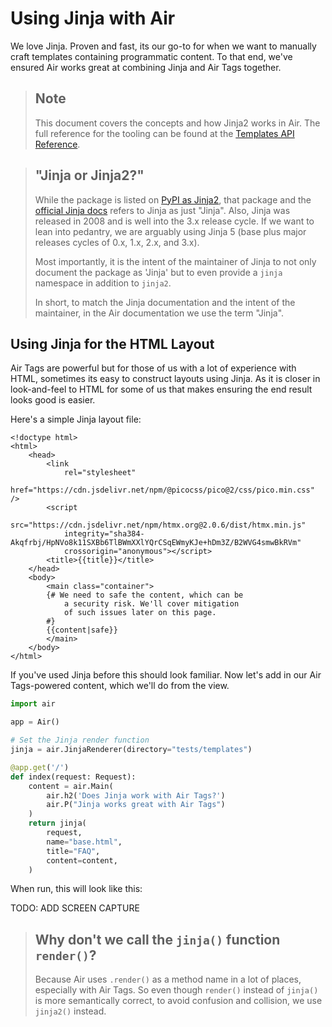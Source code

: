 # Using Jinja with Air

We love Jinja. Proven and fast, its our go-to for when we want to manually craft templates containing programmatic content. To that end, we've ensured Air works great at combining Jinja and Air Tags together.

> ## Note
> This document covers the concepts and how Jinja2 works in Air. The full reference for the tooling can be found at the [Templates API Reference](https://feldroy.github.io/air/api/templates/).

> ## "Jinja or Jinja2?"
> While the package is listed on [PyPI as Jinja2](https://pypi.org/project/jinja2/), that package and the [official Jinja docs](https://jinja.palletsprojects.com/) refers to Jinja as just "Jinja". Also, Jinja was released in 2008 and is well into the 3.x release cycle. If we want to lean into pedantry, we are arguably using Jinja 5 (base plus major releases cycles of 0.x, 1.x, 2.x, and 3.x).
> 
>Most importantly, it is the intent of the maintainer of Jinja to not only document the package as 'Jinja' but to even provide a `jinja` namespace in addition to `jinja2`.
>
> In short, to match the Jinja documentation and the intent of the maintainer, in the Air documentation we use the term "Jinja".

## Using Jinja for the HTML Layout

Air Tags are powerful but for those of us with a lot of experience with HTML, sometimes its easy to construct layouts using Jinja. As it is closer in look-and-feel to HTML for some of us that makes ensuring the end result looks good is easier.

Here's a simple Jinja layout file:

```html+jinja title="templates/base.html"
<!doctype html>
<html>
    <head>
        <link
            rel="stylesheet"
            href="https://cdn.jsdelivr.net/npm/@picocss/pico@2/css/pico.min.css" />
        <script
            src="https://cdn.jsdelivr.net/npm/htmx.org@2.0.6/dist/htmx.min.js" 
            integrity="sha384-Akqfrbj/HpNVo8k11SXBb6TlBWmXXlYQrCSqEWmyKJe+hDm3Z/B2WVG4smwBkRVm"
            crossorigin="anonymous"></script>
        <title>{{title}}</title>
    </head>
    <body>  
        <main class="container">
        {# We need to safe the content, which can be 
            a security risk. We'll cover mitigation
            of such issues later on this page.
        #}
        {{content|safe}}
        </main>
    </body>
</html>
```

If you've used Jinja before this should look familiar. Now let's add in our Air Tags-powered content, which we'll do from the view.

```python title="main.py"
import air

app = Air()

# Set the Jinja render function
jinja = air.JinjaRenderer(directory="tests/templates")

@app.get('/')
def index(request: Request):
    content = air.Main(
        air.h2('Does Jinja work with Air Tags?')
        air.P("Jinja works great with Air Tags")
    )
    return jinja(
        request,
        name="base.html",
        title="FAQ",
        content=content,
    )
```

When run, this will look like this:

TODO: ADD SCREEN CAPTURE

> ## Why don't we call the `jinja()` function `render()`?
>
> Because Air uses `.render()` as a method name in a lot of places, especially with Air Tags. So even though `render()` instead of `jinja()` is more semantically correct, to avoid confusion and collision, we use `jinja2()` instead.
